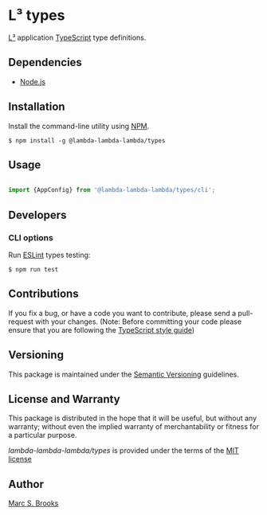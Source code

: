 # L³ types

[L³](https://github.com/lambda-lambda-lambda) application [TypeScript](https://www.typescriptlang.org) type definitions.

## Dependencies

- [Node.js](https://nodejs.org)

## Installation

Install the command-line utility using [NPM](https://npmjs.com).

    $ npm install -g @lambda-lambda-lambda/types

## Usage

```javascript

import {AppConfig} from '@lambda-lambda-lambda/types/cli';
```

## Developers

### CLI options

Run [ESLint](https://eslint.org/) types testing:

    $ npm run test

## Contributions

If you fix a bug, or have a code you want to contribute, please send a pull-request with your changes. (Note: Before committing your code please ensure that you are following the [TypeScript style guide](https://github.com/basarat/typescript-book/blob/master/docs/styleguide/styleguide.md))

## Versioning

This package is maintained under the [Semantic Versioning](https://semver.org) guidelines.

## License and Warranty

This package is distributed in the hope that it will be useful, but without any warranty; without even the implied warranty of merchantability or fitness for a particular purpose.

_lambda-lambda-lambda/types_ is provided under the terms of the [MIT license](http://www.opensource.org/licenses/mit-license.php)

## Author

[Marc S. Brooks](https://github.com/nuxy)
